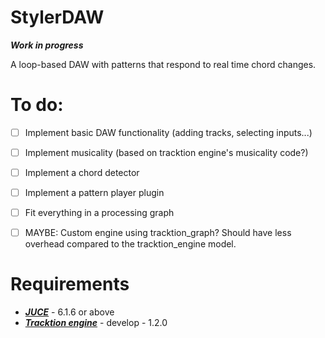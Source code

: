 # StylerDAW

___Work in progress___

A loop-based DAW with patterns that respond to real time chord changes. 

# To do:

- [ ] Implement basic DAW functionality (adding tracks, selecting inputs...)
- [ ] Implement musicality (based on tracktion engine's musicality code?)
- [ ] Implement a chord detector
- [ ] Implement a pattern player plugin
- [ ] Fit everything in a processing graph

- [ ] MAYBE: Custom engine using tracktion_graph? Should have less overhead compared to the tracktion_engine model.

# Requirements
- [___JUCE___](https://github.com/juce-framework/JUCE) - 6.1.6 or above
- [___Tracktion engine___](https://github.com/Tracktion/tracktion_engine) - develop - 1.2.0
